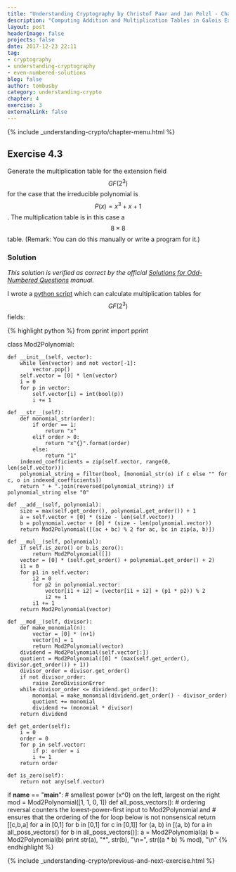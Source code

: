 ```yaml
---
title: "Understanding Cryptography by Christof Paar and Jan Pelzl - Chapter 4 Solutions - Ex4.3"
description: "Computing Addition and Multiplication Tables in Galois Extension Fields"
layout: post
headerImage: false
projects: false
date: 2017-12-23 22:11
tag:
- cryptography
- understanding-cryptography
- even-numbered-solutions
blog: false
author: tombusby
category: understanding-crypto
chapter: 4
exercise: 3
externalLink: false
---
```


<style type="text/css">

    @media (max-width: 768px) {
        #polynomial-table {
            overflow-x: scroll;
        }
    }

</style>

{% include _understanding-crypto/chapter-menu.html %}

## Exercise 4.3

Generate the multiplication table for the extension field $$GF(2^3)$$ for the case that the irreducible polynomial is $$P(x) = x^3 + x + 1$$. The multiplication table is in this case a $$8 \times 8$$ table. (Remark: You can do this manually or write a program for it.)

### Solution

*This solution is verified as correct by the official [Solutions for Odd-Numbered Questions](http://wiki.crypto.rub.de/Buch/en/download/Understanding_Cryptography_Odd_Solutions.pdf) manual.*

<div style="text-align: center; font-size: 11.5px" id="polynomial-table">
<script type="math/tex">
\begin{array}{c|c c c c c}
\times & 0 & 1 & x & x + 1 & x^2 & x^2 + 1 & x^2 + x & x^2 + x + 1 \\ \hline
0 & 0 & 0 & 0 & 0 & 0 & 0 & 0 & 0 \\
1 & 0 & 1 & x & x + 1 & x^2 & x^2 + 1 & x^2 + x & x^2 + x + 1 \\
x & 0 & x & x^2 & x^2 + x & x + 1 & 1 & x^2 + x + 1 & x^2 + 1 \\
x + 1 & 0 & x + 1 & x^2 + x & x^2 + 1 & x^2 + x + 1 & x^2 & 1 & x \\
x^2 & 0 & x^2 & x + 1 & x^2 + x + 1 & x^2 + x & x & x^2 + 1 & 1 \\
x^2 + 1 & 0 & x^2 + 1 & 1 & x^2 & x & x^2 + x + 1 & x + 1 & x^2 + x \\
x^2 + x & 0 & x^2 + x & x^2 + x + 1 & 1 & x^2 + 1 & x + 1 & x & x^2 \\
x^2 + x + 1 & 0 & x^2 + x + 1 & x^2 + 1 & x & 1 & x^2 + x & x^2 & x + 1
\end{array}
</script>
</div>

I wrote a [python script](https://github.com/tombusby/understanding-cryptography-exercises/blob/master/Chapter-04/ex4.3.py) which can calculate multiplication tables for $$GF(2^3)$$ fields:

{% highlight python %}
from pprint import pprint

class Mod2Polynomial:

    def __init__(self, vector):
        while len(vector) and not vector[-1]:
            vector.pop()
        self.vector = [0] * len(vector)
        i = 0
        for p in vector:
            self.vector[i] = int(bool(p))
            i += 1

    def __str__(self):
        def monomial_str(order):
            if order == 1:
                return "x"
            elif order > 0:
                return "x^{}".format(order)
            else:
                return "1"
        indexed_coefficients = zip(self.vector, range(0, len(self.vector)))
        polynomial_string = filter(bool, [monomial_str(o) if c else "" for c, o in indexed_coefficients])
        return " + ".join(reversed(polynomial_string)) if polynomial_string else "0"

    def __add__(self, polynomial):
        size = max(self.get_order(), polynomial.get_order()) + 1
        a = self.vector + [0] * (size - len(self.vector))
        b = polynomial.vector + [0] * (size - len(polynomial.vector))
        return Mod2Polynomial([(ac + bc) % 2 for ac, bc in zip(a, b)])

    def __mul__(self, polynomial):
        if self.is_zero() or b.is_zero():
            return Mod2Polynomial([])
        vector = [0] * (self.get_order() + polynomial.get_order() + 2)
        i1 = 0
        for p1 in self.vector:
            i2 = 0
            for p2 in polynomial.vector:
                vector[i1 + i2] = (vector[i1 + i2] + (p1 * p2)) % 2
                i2 += 1
            i1 += 1
        return Mod2Polynomial(vector)

    def __mod__(self, divisor):
        def make_monomial(n):
            vector = [0] * (n+1)
            vector[n] = 1
            return Mod2Polynomial(vector)
        dividend = Mod2Polynomial(self.vector[:])
        quotient = Mod2Polynomial([0] * (max(self.get_order(), divisor.get_order()) + 1))
        divisor_order = divisor.get_order()
        if not divisor_order:
            raise ZeroDivisionError
        while divisor_order <= dividend.get_order():
            monomial = make_monomial(dividend.get_order() - divisor_order)
            quotient += monomial
            dividend += (monomial * divisor)
        return dividend

    def get_order(self):
        i = 0
        order = 0
        for p in self.vector:
            if p: order = i
            i += 1
        return order

    def is_zero(self):
        return not any(self.vector)


if __name__ == "__main__":
    # smallest power (x^0) on the left, largest on the right
    mod = Mod2Polynomial([1, 1, 0, 1])
    def all_poss_vectors():
        # ordering reversal counters the lowest-power-first input to Mod2Polynomial and
        # ensures that the ordering of the for loop below is not nonsensical
        return [[c,b,a] for a in [0,1] for b in [0,1] for c in [0,1]]
    for (a, b) in [(a, b) for a in all_poss_vectors() for b in all_poss_vectors()]:
        a = Mod2Polynomial(a)
        b = Mod2Polynomial(b)
        print str(a), "*", str(b), "\n=", str((a * b) % mod), "\n"
{% endhighlight %}

{% include _understanding-crypto/previous-and-next-exercise.html %}
